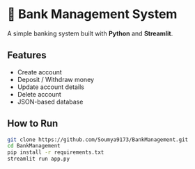 # 🏦 Bank Management System

A simple banking system built with **Python** and **Streamlit**.

## Features
- Create account
- Deposit / Withdraw money
- Update account details
- Delete account
- JSON-based database

## How to Run
```bash
git clone https://github.com/Soumya9173/BankManagement.git
cd BankManagement
pip install -r requirements.txt
streamlit run app.py
